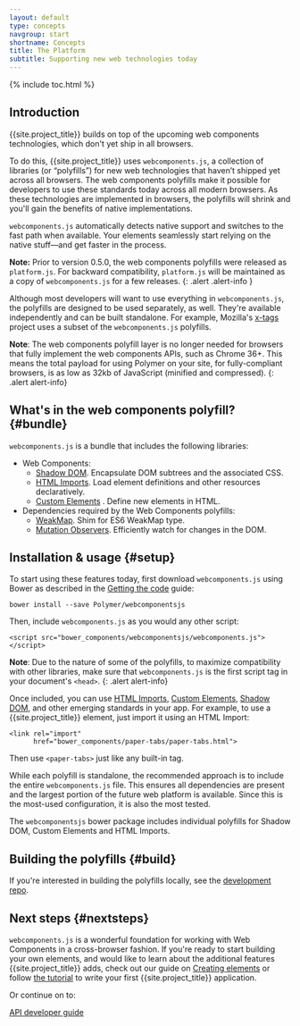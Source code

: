 ```yaml
---
layout: default
type: concepts
navgroup: start
shortname: Concepts
title: The Platform
subtitle: Supporting new web technologies today
---
```


{% include toc.html %}

## Introduction

{{site.project_title}} builds on top of the upcoming web components technologies, 
which don't yet ship in all browsers.

To do this, {{site.project_title}} uses `webcomponents.js`, a collection of
libraries (or “polyfills”) for new web technologies that haven’t shipped yet across 
all browsers. The web components polyfills make it possible for developers to use 
these standards today across all modern browsers. As these technologies are implemented 
in browsers, the polyfills will shrink and you'll gain the benefits of native implementations. 

`webcomponents.js` automatically detects native support and switches to the fast 
path when available. Your elements seamlessly start relying on the native stuff&mdash;and 
get faster in the process. 

**Note:** Prior to version 0.5.0, the web components polyfills were released as 
`platform.js`. For backward compatibility, `platform.js` will be maintained as 
a copy of `webcomponents.js` for a few releases.
{: .alert .alert-info }  

Although most developers will want to use everything in `webcomponents.js`, the 
polyfills are designed to be used separately, as well. They're available independently 
and can be built standalone. For example, Mozilla's [x-tags](http://www.x-tags.org/) 
project uses a subset of the `webcomponents.js` polyfills.

**Note**: The web components polyfill layer is no longer needed for browsers that 
fully implement the web components APIs, such as Chrome 36+.  This means the total 
payload for using Polymer on your site, for fully-compliant browsers, is as low as 32kb 
of JavaScript (minified and compressed).
{: .alert alert-info}

## What's in the web components polyfill? {#bundle}

`webcomponents.js` is a bundle that includes the following libraries:

- Web Components:
  - [Shadow DOM](/platform/shadow-dom.html). Encapsulate DOM subtrees and the associated CSS.
  - [HTML Imports](/platform/html-imports.html). Load element definitions and other resources declaratively.
  - [Custom Elements](/platform/custom-elements.html) . Define new elements in HTML.
- Dependencies required by the Web Components polyfills:
  - [WeakMap](https://github.com/Polymer/WeakMap). Shim for ES6 WeakMap type.
  - [Mutation Observers](https://github.com/Polymer/MutationObservers). Efficiently watch for changes in the DOM.

## Installation & usage {#setup}

To start using these features today, first download `webcomponents.js` using Bower as described
in the [Getting the code](/docs/start/getting-the-code.html) guide:

    bower install --save Polymer/webcomponentsjs

Then, include `webcomponents.js` as you would any other script:

    <script src="bower_components/webcomponentsjs/webcomponents.js"></script>

**Note**: Due to the nature of some of the polyfills, to maximize compatibility with other 
libraries, make sure that `webcomponents.js` is the first script tag in your document's `<head>`.
{: .alert alert-info}

Once included, you can use [HTML Imports](/platform/html-imports.html), 
[Custom Elements](/platform/custom-elements.html), [Shadow DOM](/platform/shadow-dom.html), 
and other emerging standards in your app. For example, to use a {{site.project_title}} element, 
just import it using an HTML Import:

    <link rel="import"
          href="bower_components/paper-tabs/paper-tabs.html">

Then use `<paper-tabs>` just like any built-in tag.

While each polyfill is standalone, the recommended approach is to include the entire 
`webcomponents.js` file.  This ensures all dependencies are present and the largest portion 
of the future web platform is available. Since this is the most-used configuration, 
it is also the most tested. 

The `webcomponentsjs` bower package includes individual polyfills for Shadow DOM, 
Custom Elements and HTML Imports.

## Building the polyfills {#build}

If you're interested in building the polyfills locally, see the 
[development repo](https://github.com/Polymer/webcomponentsjs-dev).

## Next steps {#nextsteps}

`webcomponents.js` is a wonderful foundation for working with Web Components in a 
cross-browser fashion. If you're ready to start building your own elements, and would 
like to learn about the additional features {{site.project_title}} adds, check out our guide
on [Creating elements](/docs/start/creatingelements.html) or follow 
[the tutorial](/docs/start/tutorial/intro.html) to write your first {{site.project_title}} application.

Or continue on to:

<a href="/docs/polymer/polymer.html">
  <paper-button raised><core-icon icon="arrow-forward" ></core-icon>API developer guide</paper-button>
</a>
